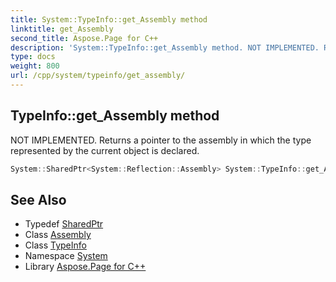 ```yaml
---
title: System::TypeInfo::get_Assembly method
linktitle: get_Assembly
second_title: Aspose.Page for C++
description: 'System::TypeInfo::get_Assembly method. NOT IMPLEMENTED. Returns a pointer to the assembly in which the type represented by the current object is declared in C++.'
type: docs
weight: 800
url: /cpp/system/typeinfo/get_assembly/
---
```

## TypeInfo::get_Assembly method


NOT IMPLEMENTED. Returns a pointer to the assembly in which the type represented by the current object is declared.

```cpp
System::SharedPtr<System::Reflection::Assembly> System::TypeInfo::get_Assembly() const
```

## See Also

* Typedef [SharedPtr](../../sharedptr/)
* Class [Assembly](../../../system.reflection/assembly/)
* Class [TypeInfo](../)
* Namespace [System](../../)
* Library [Aspose.Page for C++](../../../)
